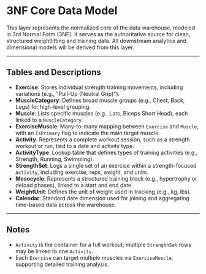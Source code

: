 # 3NF Core Data Model

This layer represents the normalized core of the data warehouse, modeled in 3rd Normal Form (3NF). It serves as the authoritative source for clean, structured weightlifting and training data. All downstream analytics and dimensional models will be derived from this layer.

---

## Tables and Descriptions

- **Exercise**: Stores individual strength training movements, including variations (e.g., "Pull-Up (Neutral Grip)").
- **MuscleCategory**: Defines broad muscle groups (e.g., Chest, Back, Legs) for high-level grouping.
- **Muscle**: Lists specific muscles (e.g., Lats, Biceps Short Head), each linked to a `MuscleCategory`.
- **ExerciseMuscle**: Many-to-many mapping between `Exercise` and `Muscle`, with an `IsPrimary` flag to indicate the main target muscle.
- **Activity**: Represents a complete workout session, such as a strength workout or run, tied to a date and activity type.
- **ActivityType**: Lookup table that defines types of training activities (e.g., Strength, Running, Swimming).
- **StrengthSet**: Logs a single set of an exercise within a strength-focused `Activity`, including exercise, reps, weight, and units.
- **Mesocycle**: Represents a structured training block (e.g., hypertrophy or deload phases), linked to a start and end date.
- **WeightUnit**: Defines the unit of weight used in tracking (e.g., kg, lbs).
- **Calendar**: Standard date dimension used for joining and aggregating time-based data across the warehouse.

---

## Notes

- `Activity` is the container for a full workout; multiple `StrengthSet` rows may be linked to one `Activity`.
- Each `Exercise` can target multiple muscles via `ExerciseMuscle`, supporting detailed training analysis.
